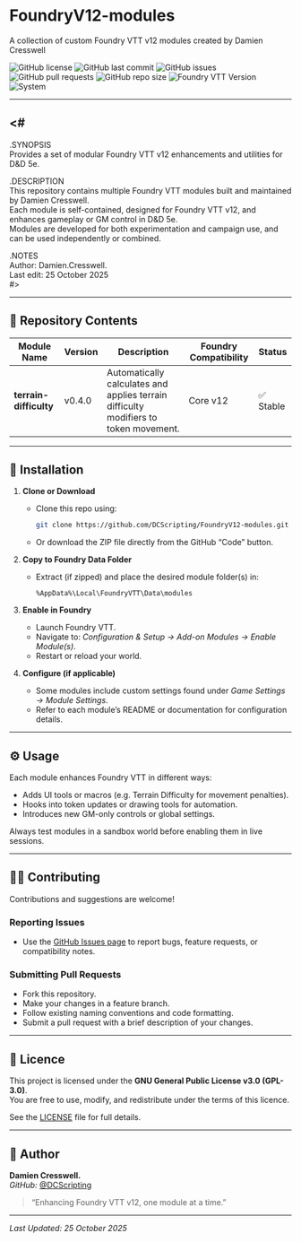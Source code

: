 # FoundryV12-modules  
A collection of custom Foundry VTT v12 modules created by Damien Cresswell

![GitHub license](https://img.shields.io/github/license/DCScripting/FoundryV12-modules)
![GitHub last commit](https://img.shields.io/github/last-commit/DCScripting/FoundryV12-modules)
![GitHub issues](https://img.shields.io/github/issues/DCScripting/FoundryV12-modules)
![GitHub pull requests](https://img.shields.io/github/issues-pr/DCScripting/FoundryV12-modules)
![GitHub repo size](https://img.shields.io/github/repo-size/DCScripting/FoundryV12-modules)
![Foundry VTT Version](https://img.shields.io/badge/Foundry%20VTT-v12-blue)
![System](https://img.shields.io/badge/System-D%26D%205e-red)

---

## <#  
.SYNOPSIS  
Provides a set of modular Foundry VTT v12 enhancements and utilities for D&D 5e.  

.DESCRIPTION  
This repository contains multiple Foundry VTT modules built and maintained by Damien Cresswell.  
Each module is self-contained, designed for Foundry VTT v12, and enhances gameplay or GM control in D&D 5e.  
Modules are developed for both experimentation and campaign use, and can be used independently or combined.  

.NOTES  
Author: Damien.Cresswell.  
Last edit: 25 October 2025  
#>

---

## 📂 Repository Contents  

| Module Name | Version | Description | Foundry Compatibility | Status |
|--------------|----------|--------------|------------------------|---------|
| **terrain-difficulty** | v0.4.0 | Automatically calculates and applies terrain difficulty modifiers to token movement. | Core v12 | ✅ Stable |

---

## 🧩 Installation  

1. **Clone or Download**  
   - Clone this repo using:  
     ```bash
     git clone https://github.com/DCScripting/FoundryV12-modules.git
     ```  
   - Or download the ZIP file directly from the GitHub “Code” button.

2. **Copy to Foundry Data Folder**  
   - Extract (if zipped) and place the desired module folder(s) in:  
     ```
     %AppData%\Local\FoundryVTT\Data\modules
     ```  

3. **Enable in Foundry**  
   - Launch Foundry VTT.  
   - Navigate to: *Configuration & Setup → Add-on Modules → Enable Module(s)*.  
   - Restart or reload your world.  

4. **Configure (if applicable)**  
   - Some modules include custom settings found under *Game Settings → Module Settings*.  
   - Refer to each module’s README or documentation for configuration details.  

---

## ⚙️ Usage  

Each module enhances Foundry VTT in different ways:
- Adds UI tools or macros (e.g. Terrain Difficulty for movement penalties).  
- Hooks into token updates or drawing tools for automation.  
- Introduces new GM-only controls or global settings.  

Always test modules in a sandbox world before enabling them in live sessions.  

---

## 🧑‍💻 Contributing  

Contributions and suggestions are welcome!  

### Reporting Issues  
- Use the [GitHub Issues page](https://github.com/DCScripting/FoundryV12-modules/issues) to report bugs, feature requests, or compatibility notes.  

### Submitting Pull Requests  
- Fork this repository.  
- Make your changes in a feature branch.  
- Follow existing naming conventions and code formatting.  
- Submit a pull request with a brief description of your changes.  

---

## 📜 Licence  

This project is licensed under the **GNU General Public License v3.0 (GPL-3.0)**.  
You are free to use, modify, and redistribute under the terms of this licence.  

See the [LICENSE](./LICENSE) file for full details.

---

## 👤 Author  

**Damien Cresswell.**   
*GitHub:* [@DCScripting](https://github.com/DCScripting)

> “Enhancing Foundry VTT v12, one module at a time.”  

---

_Last Updated: 25 October 2025_
